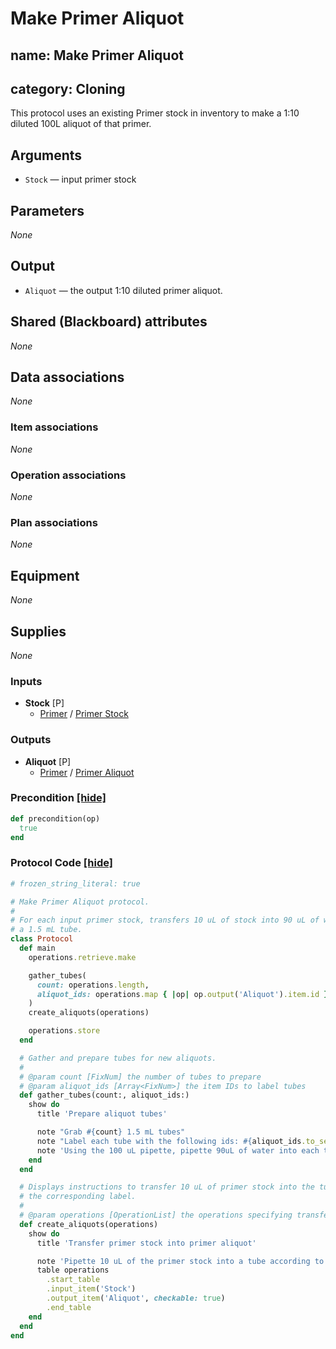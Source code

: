 # Make Primer Aliquot

name: Make Primer Aliquot
---

category: Cloning
---

This protocol uses an existing Primer stock in inventory to make a 1:10 diluted 100L aliquot of that primer.


## Arguments

- `Stock` &mdash; input primer stock

## Parameters

_None_

## Output

- `Aliquot` &mdash; the output 1:10 diluted primer aliquot.

## Shared (Blackboard) attributes

_None_

## Data associations

_None_

### Item associations

_None_

### Operation associations

_None_

### Plan associations

_None_

## Equipment

_None_

## Supplies

_None_











### Inputs


- **Stock** [P]  
  - <a href='#' onclick='easy_select("Sample Types", "Primer")'>Primer</a> / <a href='#' onclick='easy_select("Containers", "Primer Stock")'>Primer Stock</a>



### Outputs


- **Aliquot** [P]  
  - <a href='#' onclick='easy_select("Sample Types", "Primer")'>Primer</a> / <a href='#' onclick='easy_select("Containers", "Primer Aliquot")'>Primer Aliquot</a>

### Precondition <a href='#' id='precondition'>[hide]</a>
```ruby
def precondition(op)
  true
end
```

### Protocol Code <a href='#' id='protocol'>[hide]</a>
```ruby
# frozen_string_literal: true

# Make Primer Aliquot protocol.
#
# For each input primer stock, transfers 10 uL of stock into 90 uL of water in
# a 1.5 mL tube.
class Protocol
  def main
    operations.retrieve.make

    gather_tubes(
      count: operations.length,
      aliquot_ids: operations.map { |op| op.output('Aliquot').item.id }
    )
    create_aliquots(operations)

    operations.store
  end

  # Gather and prepare tubes for new aliquots.
  #
  # @param count [FixNum] the number of tubes to prepare
  # @param aliquot_ids [Array<FixNum>] the item IDs to label tubes
  def gather_tubes(count:, aliquot_ids:)
    show do
      title 'Prepare aliquot tubes'

      note "Grab #{count} 1.5 mL tubes"
      note "Label each tube with the following ids: #{aliquot_ids.to_sentence}"
      note 'Using the 100 uL pipette, pipette 90uL of water into each tube'
    end
  end

  # Displays instructions to transfer 10 uL of primer stock into the tube with
  # the corresponding label.
  #
  # @param operations [OperationList] the operations specifying transfer
  def create_aliquots(operations)
    show do
      title 'Transfer primer stock into primer aliquot'

      note 'Pipette 10 uL of the primer stock into a tube according to the following table:'
      table operations
        .start_table
        .input_item('Stock')
        .output_item('Aliquot', checkable: true)
        .end_table
    end
  end
end

```
